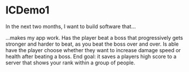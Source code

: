 # ICDemo1

In the next two months, I want to build software that...

...makes my app work. 
Has the player beat a boss that progressively gets stronger and harder to beat, as you beat the boss over and over.
Is able have the player choose whether they want to increase damage speed or health after beating a boss.
End goal: it saves a players high score to a server that shows your rank within a group of people. 